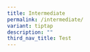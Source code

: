 ```yaml
---
title: Intermediate
permalink: /intermediate/
variant: tiptap
description: ""
third_nav_title: Test
---
```

